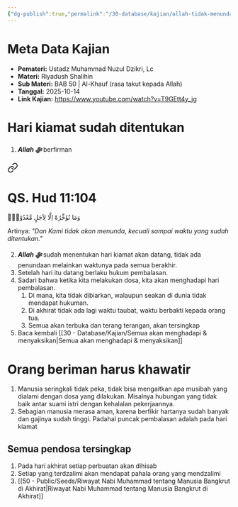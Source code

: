 ```yaml
---
{"dg-publish":true,"permalink":"/30-database/kajian/allah-tidak-menunda-hari-kiamat/","tags":["kajian"]}
---
```





# Meta Data Kajian 
<div><ul class="dataview list-view-ul"><li><span><strong>Pemateri:</strong> Ustadz Muhammad Nuzul Dzikri, Lc</span></li><li><span><strong>Materi:</strong> Riyadush Shalihin</span></li><li><span><strong>Sub Materi:</strong> BAB 50 | Al-Khauf (rasa takut kepada Allah)</span></li><li><span><strong>Tanggal:</strong> 2025-10-14</span></li><li><span><strong>Link Kajian:</strong> <a rel="noopener nofollow" class="external-link" href="https://www.youtube.com/watch?v=T9GEtt4y_jg" target="_blank">https://www.youtube.com/watch?v=T9GEtt4y_jg</a></span></li></ul></div>


# Hari kiamat sudah ditentukan
1. ***Allah ﷻ*** berfirman
<div class="transclusion internal-embed is-loaded"><a class="markdown-embed-link" href="/30-database/al-quran/all-surah/#qs-hud-11-104" aria-label="Open link"><svg xmlns="http://www.w3.org/2000/svg" width="24" height="24" viewBox="0 0 24 24" fill="none" stroke="currentColor" stroke-width="2" stroke-linecap="round" stroke-linejoin="round" class="svg-icon lucide-link"><path d="M10 13a5 5 0 0 0 7.54.54l3-3a5 5 0 0 0-7.07-7.07l-1.72 1.71"></path><path d="M14 11a5 5 0 0 0-7.54-.54l-3 3a5 5 0 0 0 7.07 7.07l1.71-1.71"></path></svg></a><div class="markdown-embed">



# QS. Hud 11:104
وَمَا نُؤَخِّرُهٗٓ اِلَّا لِاَجَلٍ مَّعْدُوْدٍۗ 

Artinya: *"Dan Kami tidak akan menunda, kecuali sampai waktu yang sudah ditentukan."*



</div></div>

2. ***Allah ﷻ*** sudah menentukan hari kiamat akan datang, tidak ada penundaan melainkan waktunya pada semua berakhir.
3. Setelah hari itu datang berlaku hukum pembalasan.
4. Sadari bahwa ketika kita melakukan dosa, kita akan menghadapi hari pembalasan. 
	1. Di mana, kita tidak dibiarkan, walaupun seakan di dunia tidak mendapat hukuman. 
	2. Di akhirat tidak ada lagi waktu taubat, waktu berbakti kepada orang tua.
	3. Semua akan terbuka dan terang terangan, akan tersingkap
5. Baca kembali [[30 - Database/Kajian/Semua akan menghadapi & menyaksikan\|Semua akan menghadapi & menyaksikan]]

# Orang beriman harus khawatir
1. Manusia seringkali tidak peka, tidak bisa mengaitkan apa musibah yang dialami dengan dosa yang dilakukan. Misalnya hubungan yang tidak baik antar suami istri dengan kehalalan pekerjaannya.
2. Sebagian manusia merasa aman, karena berfikir hartanya sudah banyak dan gajinya sudah tinggi. Padahal puncak pembalasan adalah pada hari kiamat
## Semua pendosa tersingkap
1. Pada hari akhirat setiap perbuatan akan dihisab 
2. Setiap yang terdzalimi akan mendapat pahala orang yang mendzalimi
3. [[50 - Public/Seeds/Riwayat Nabi Muhammad tentang Manusia Bangkrut di Akhirat\|Riwayat Nabi Muhammad tentang Manusia Bangkrut di Akhirat]]


 
 